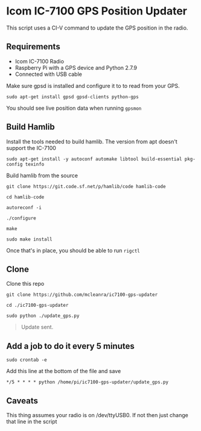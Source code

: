 # Icom IC-7100 GPS Position Updater

This script uses a CI-V command to update the GPS position in the radio.

## Requirements

- Icom IC-7100 Radio
- Raspberry Pi with a GPS device and Python 2.7.9
- Connected with USB cable

Make sure gpsd is installed and configure it to to read from your GPS.

```sudo apt-get install gpsd gpsd-clients python-gps```

You should see live position data when running ```gpsmon```

## Build Hamlib

Install the tools needed to build hamlib.  The version from apt doesn't support the IC-7100

```sudo apt-get install -y autoconf automake libtool build-essential pkg-config texinfo```

Build hamlib from the source

```git clone https://git.code.sf.net/p/hamlib/code hamlib-code```

```cd hamlib-code```

```autoreconf -i```

```./configure```

```make```

```sudo make install```

Once that's in place, you should be able to run ```rigctl```

## Clone

Clone this repo

```git clone https://github.com/mcleanra/ic7100-gps-updater```

```cd ./ic7100-gps-updater```

```
sudo python ./update_gps.py
```
> Update sent.

## Add a job to do it every 5 minutes

```sudo crontab -e```

Add this line at the bottom of the file and save

```
*/5 * * * * python /home/pi/ic7100-gps-updater/update_gps.py
```

## Caveats

This thing assumes your radio is on /dev/ttyUSB0.  If not then just change that line in the script

